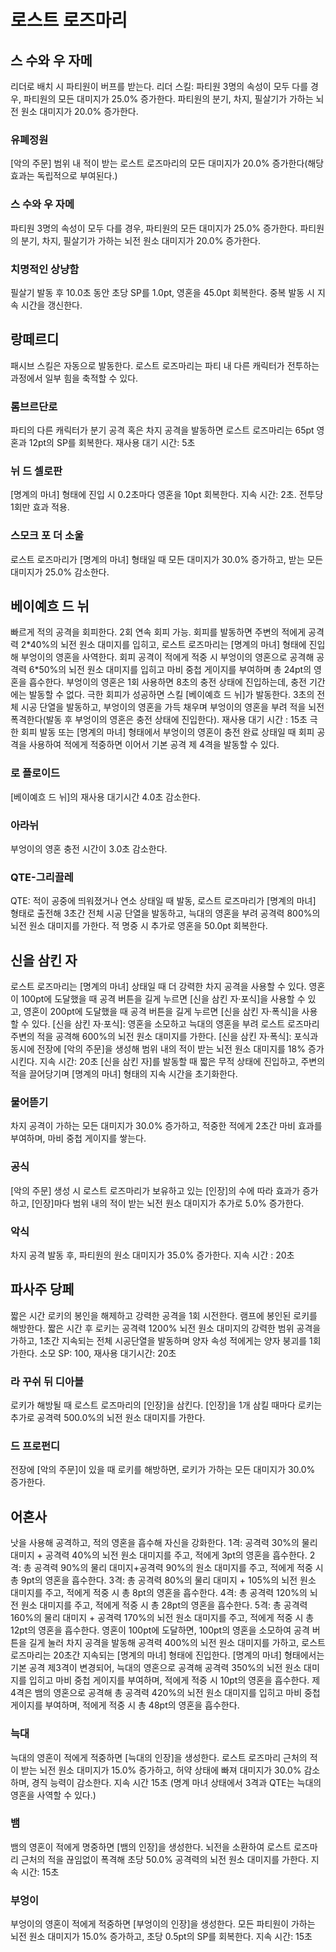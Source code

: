 # 로스트 로즈마리

## 스 수와 우 자메

리더로 배치 시 파티원이 버프를 받는다.
리더 스킬: 파티원 3명의 속성이 모두 다를 경우, 파티원의 모든 대미지가 25.0% 증가한다. 파티원의 분기, 차지, 필살기가 가하는 뇌전 원소 대미지가 20.0% 증가한다.

### 유폐정원

[악의 주문] 범위 내 적이 받는 로스트 로즈마리의 모든 대미지가 20.0% 증가한다(해당 효과는 독립적으로 부여된다.)

### 스 수와 우 자메

파티원 3명의 속성이 모두 다를 경우, 파티원의 모든 대미지가 25.0% 증가한다. 파티원의 분기, 차지, 필살기가 가하는 뇌전 원소 대미지가 20.0% 증가한다.

### 치명적인 상냥함

필살기 발동 후 10.0초 동안 초당 SP를 1.0pt, 영혼을 45.0pt 회복한다. 중복 발동 시 지속 시간을 갱신한다.

## 랑떼르디

패시브 스킬은 자동으로 발동한다.
로스트 로즈마리는 파티 내 다른 캐릭터가 전투하는 과정에서 일부 힘을 축적할 수 있다.

### 롬브르단로

파티의 다른 캐릭터가 분기 공격 혹은 차지 공격을 발동하면 로스트 로즈마리는 65pt 영혼과 12pt의 SP를 회복한다. 재사용 대기 시간: 5초

### 뉘 드 셀로판

[명계의 마녀] 형태에 진입 시 0.2초마다 영혼을 10pt 회복한다. 지속 시간: 2초. 전투당 1회만 효과 적용.

### 스모크 포 더 소울

로스트 로즈마리가 [명계의 마녀] 형태일 때 모든 대미지가 30.0% 증가하고, 받는 모든 대미지가 25.0% 감소한다.

## 베이예흐 드 뉘

빠르게 적의 공격을 회피한다. 2회 연속 회피 가능.
회피를 발동하면 주변의 적에게 공격력 2\*40%의 뇌전 원소 대미지를 입히고, 로스트 로즈마리는 [명계의 마녀] 형태에 진입해 부엉이의 영혼을 사역한다.
회피 공격이 적에게 적중 시 부엉이의 영혼으로 공격해 공격력 6\*50%의 뇌전 원소 대미지를 입히고 마비 중첩 게이지를 부여하며 총 24pt의 영혼을 흡수한다.
부엉이의 영혼은 1회 사용하면 8초의 충전 상태에 진입하는데, 충전 기간에는 발동할 수 없다.
극한 회피가 성공하면 스킬 [베이예흐 드 뉘]가 발동한다. 3초의 전체 시공 단열을 발동하고, 부엉이의 영혼을 가득 채우며 부엉이의 영혼을 부려 적을 뇌전 폭격한다(발동 후 부엉이의 영혼은 충전 상태에 진입한다). 재사용 대기 시간 : 15초
극한 회피 발동 또는 [명계의 마녀] 형태에서 부엉이의 영혼이 충전 완료 상태일 때 회피 공격을 사용하여 적에게 적중하면 이어서 기본 공격 제 4격을 발동할 수 있다.

### 로 플로이드

[베이예흐 드 뉘]의 재사용 대기시간 4.0초 감소한다.

### 아라뉘

부엉이의 영혼 충전 시간이 3.0초 감소한다.

### QTE-그리끌레

QTE: 적이 공중에 띄워졌거나 연소 상태일 때 발동, 로스트 로즈마리가 [명계의 마녀] 형태로 출전해 3초간 전체 시공 단열을 발동하고, 늑대의 영혼을 부려 공격력 800%의 뇌전 원소 대미지를 가한다. 적 명중 시 추가로 영혼을 50.0pt 회복한다.

## 신을 삼킨 자

로스트 로즈마리는 [명계의 마녀] 상태일 때 더 강력한 차지 공격을 사용할 수 있다.
영혼이 100pt에 도달했을 때 공격 버튼을 길게 누르면 [신을 삼킨 자·포식]을 사용할 수 있고, 영혼이 200pt에 도달했을 때 공격 버튼을 길게 누르면 [신을 삼킨 자·폭식]을 사용할 수 있다.
[신을 삼킨 자·포식]: 영혼을 소모하고 늑대의 영혼을 부려 로스트 로즈마리 주변의 적을 공격해 600%의 뇌전 원소 대미지를 가한다.
[신을 삼킨 자·폭식]: 포식과 동시에 전장에 [악의 주문]을 생성해 범위 내의 적이 받는 뇌전 원소 대미지를 18% 증가시킨다. 지속 시간: 20초
[신을 삼킨 자]를 발동할 때 짧은 무적 상태에 진입하고, 주변의 적을 끌어당기며 [명계의 마녀] 형태의 지속 시간을 초기화한다.

### 물어뜯기

차지 공격이 가하는 모든 대미지가 30.0% 증가하고, 적중한 적에게 2초간 마비 효과를 부여하며, 마비 중첩 게이지를 쌓는다.

### 공식

[악의 주문] 생성 시 로스트 로즈마리가 보유하고 있는 [인장]의 수에 따라 효과가 증가하고, [인장]마다 범위 내의 적이 받는 뇌전 원소 대미지가 추가로 5.0% 증가한다.

### 악식

차지 공격 발동 후, 파티원의 원소 대미지가 35.0% 증가한다. 지속 시간 : 20초

## 파사주 당페

짧은 시간 로키의 봉인을 해제하고 강력한 공격을 1회 시전한다.
램프에 봉인된 로키를 해방한다. 짧은 시간 후 로키는 공격력 1200% 뇌전 원소 대미지의 강력한 범위 공격을 가하고, 1초간 지속되는 전체 시공단열을 발동하며 양자 속성 적에게는 양자 붕괴를 1회 가한다.
소모 SP: 100, 재사용 대기시간: 20초

### 라 꾸쉬 뒤 디아블

로키가 해방될 때 로스트 로즈마리의 [인장]을 삼킨다. [인장]을 1개 삼킬 때마다 로키는 추가로 공격력 500.0%의 뇌전 원소 대미지를 가한다.

### 드 프로펀디

전장에 [악의 주문]이 있을 때 로키를 해방하면, 로키가 가하는 모든 대미지가 30.0% 증가한다.

## 어혼사

낫을 사용해 공격하고, 적의 영혼을 흡수해 자신을 강화한다.
1격: 공격력 30%의 물리 대미지 + 공격력 40%의 뇌전 원소 대미지를 주고, 적에게 3pt의 영혼을 흡수한다.
2격: 총 공격력 90%의 물리 대미지+공격력 90%의 원소 대미지를 주고, 적에게 적중 시 총 9pt의 영혼을 흡수한다.
3격: 총 공격력 80%의 물리 대미지 + 105%의 뇌전 원소 대미지를 주고, 적에게 적중 시 총 8pt의 영혼을 흡수한다.
4격: 총 공격력 120%의 뇌전 원소 대미지를 주고, 적에게 적중 시 총 28pt의 영혼을 흡수한다.
5격: 총 공격력 160%의 물리 대미지 + 공격력 170%의 뇌전 원소 대미지를 주고, 적에게 적중 시 총 12pt의 영혼을 흡수한다.
영혼이 100pt에 도달하면, 100pt의 영혼을 소모하여 공격 버튼을 길게 눌러 차지 공격을 발동해 공격력 400%의 뇌전 원소 대미지를 가하고, 로스트 로즈마리는 20초간 지속되는 [명계의 마녀] 형태에 진입한다.
[명계의 마녀] 형태에서는 기본 공격 제3격이 변경되어, 늑대의 영혼으로 공격해 공격력 350%의 뇌전 원소 대미지를 입히고 마비 중첩 게이지를 부여하며, 적에게 적중 시 10pt의 영혼을 흡수한다.
제4격은 뱀의 영혼으로 공격해 총 공격력 420%의 뇌전 원소 대미지를 입히고 마비 중첩 게이지를 부여하며, 적에게 적중 시 총 48pt의 영혼을 흡수한다.

### 늑대

늑대의 영혼이 적에게 적중하면 [늑대의 인장]을 생성한다. 로스트 로즈마리 근처의 적이 받는 뇌전 원소 대미지가 15.0% 증가하고, 허약 상태에 빠져 대미지가 30.0% 감소하며, 경직 능력이 감소한다. 지속 시간 15초 (명계 마녀 상태에서 3격과 QTE는 늑대의 영혼을 사역할 수 있다.)

### 뱀

뱀의 영혼이 적에게 명중하면 [뱀의 인장]을 생성한다. 뇌전을 소환하여 로스트 로즈마리 근처의 적을 끊임없이 폭격해 초당 50.0% 공격력의 뇌전 원소 대미지를 가한다. 지속 시간: 15초

### 부엉이

부엉이의 영혼이 적에게 적중하면 [부엉이의 인장]을 생성한다. 모든 파티원이 가하는 뇌전 원소 대미지가 15.0% 증가하고, 초당 0.5pt의 SP를 회복한다. 지속 시간: 15초
